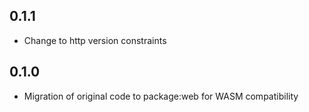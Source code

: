 ## 0.1.1

* Change to http version constraints


## 0.1.0

* Migration of original code to package:web for WASM compatibility
